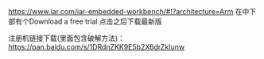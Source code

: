 https://www.iar.com/iar-embedded-workbench/#!?architecture=Arm
在中下部有个Download a free trial 点击之后下载最新版

注册机链接下载(里面包含破解方法)：
https://pan.baidu.com/s/1DRdnZKK9E5b2X6drZkIunw
